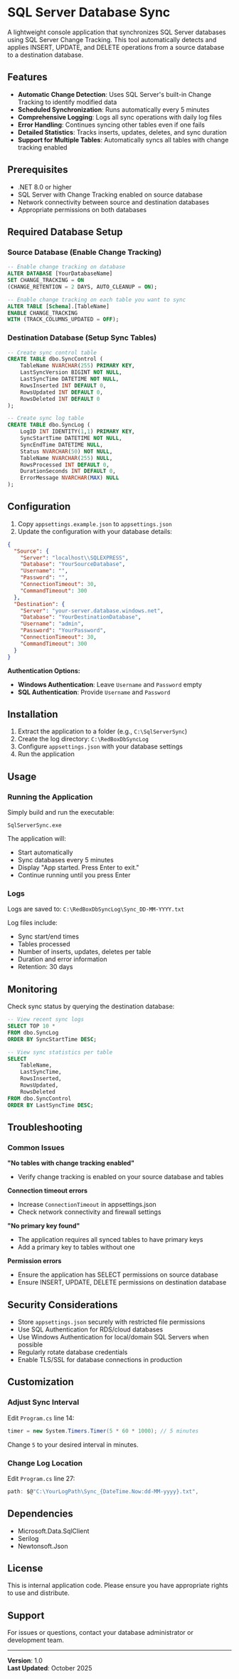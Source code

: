 # SQL Server Database Sync

A lightweight console application that synchronizes SQL Server databases using SQL Server Change Tracking. This tool automatically detects and applies INSERT, UPDATE, and DELETE operations from a source database to a destination database.

## Features

- **Automatic Change Detection**: Uses SQL Server's built-in Change Tracking to identify modified data
- **Scheduled Synchronization**: Runs automatically every 5 minutes
- **Comprehensive Logging**: Logs all sync operations with daily log files
- **Error Handling**: Continues syncing other tables even if one fails
- **Detailed Statistics**: Tracks inserts, updates, deletes, and sync duration
- **Support for Multiple Tables**: Automatically syncs all tables with change tracking enabled

## Prerequisites

- .NET 8.0 or higher
- SQL Server with Change Tracking enabled on source database
- Network connectivity between source and destination databases
- Appropriate permissions on both databases

## Required Database Setup

### Source Database (Enable Change Tracking)

```sql
-- Enable change tracking on database
ALTER DATABASE [YourDatabaseName]
SET CHANGE_TRACKING = ON
(CHANGE_RETENTION = 2 DAYS, AUTO_CLEANUP = ON);

-- Enable change tracking on each table you want to sync
ALTER TABLE [Schema].[TableName]
ENABLE CHANGE_TRACKING
WITH (TRACK_COLUMNS_UPDATED = OFF);
```

### Destination Database (Setup Sync Tables)

```sql
-- Create sync control table
CREATE TABLE dbo.SyncControl (
    TableName NVARCHAR(255) PRIMARY KEY,
    LastSyncVersion BIGINT NOT NULL,
    LastSyncTime DATETIME NOT NULL,
    RowsInserted INT DEFAULT 0,
    RowsUpdated INT DEFAULT 0,
    RowsDeleted INT DEFAULT 0
);

-- Create sync log table
CREATE TABLE dbo.SyncLog (
    LogID INT IDENTITY(1,1) PRIMARY KEY,
    SyncStartTime DATETIME NOT NULL,
    SyncEndTime DATETIME NULL,
    Status NVARCHAR(50) NOT NULL,
    TableName NVARCHAR(255) NULL,
    RowsProcessed INT DEFAULT 0,
    DurationSeconds INT DEFAULT 0,
    ErrorMessage NVARCHAR(MAX) NULL
);
```

## Configuration

1. Copy `appsettings.example.json` to `appsettings.json`
2. Update the configuration with your database details:

```json
{
  "Source": {
    "Server": "localhost\\SQLEXPRESS",
    "Database": "YourSourceDatabase",
    "Username": "",
    "Password": "",
    "ConnectionTimeout": 30,
    "CommandTimeout": 300
  },
  "Destination": {
    "Server": "your-server.database.windows.net",
    "Database": "YourDestinationDatabase",
    "Username": "admin",
    "Password": "YourPassword",
    "ConnectionTimeout": 30,
    "CommandTimeout": 300
  }
}
```

**Authentication Options:**
- **Windows Authentication**: Leave `Username` and `Password` empty
- **SQL Authentication**: Provide `Username` and `Password`

## Installation

1. Extract the application to a folder (e.g., `C:\SqlServerSync`)
2. Create the log directory: `C:\RedBoxDbSyncLog`
3. Configure `appsettings.json` with your database settings
4. Run the application

## Usage

### Running the Application

Simply build and run the executable:
```
SqlServerSync.exe
```

The application will:
- Start automatically
- Sync databases every 5 minutes
- Display "App started. Press Enter to exit."
- Continue running until you press Enter

### Logs

Logs are saved to: `C:\RedBoxDbSyncLog\Sync_DD-MM-YYYY.txt`

Log files include:
- Sync start/end times
- Tables processed
- Number of inserts, updates, deletes per table
- Duration and error information
- Retention: 30 days

## Monitoring

Check sync status by querying the destination database:

```sql
-- View recent sync logs
SELECT TOP 10 *
FROM dbo.SyncLog
ORDER BY SyncStartTime DESC;

-- View sync statistics per table
SELECT 
    TableName,
    LastSyncTime,
    RowsInserted,
    RowsUpdated,
    RowsDeleted
FROM dbo.SyncControl
ORDER BY LastSyncTime DESC;
```

## Troubleshooting

### Common Issues

**"No tables with change tracking enabled"**
- Verify change tracking is enabled on your source database and tables

**Connection timeout errors**
- Increase `ConnectionTimeout` in appsettings.json
- Check network connectivity and firewall settings

**"No primary key found"**
- The application requires all synced tables to have primary keys
- Add a primary key to tables without one

**Permission errors**
- Ensure the application has SELECT permissions on source database
- Ensure INSERT, UPDATE, DELETE permissions on destination database

## Security Considerations

- Store `appsettings.json` securely with restricted file permissions
- Use SQL Authentication for RDS/cloud databases
- Use Windows Authentication for local/domain SQL Servers when possible
- Regularly rotate database credentials
- Enable TLS/SSL for database connections in production

## Customization

### Adjust Sync Interval

Edit `Program.cs` line 14:
```csharp
timer = new System.Timers.Timer(5 * 60 * 1000); // 5 minutes
```

Change `5` to your desired interval in minutes.

### Change Log Location

Edit `Program.cs` line 27:
```csharp
path: $@"C:\YourLogPath\Sync_{DateTime.Now:dd-MM-yyyy}.txt",
```

## Dependencies

- Microsoft.Data.SqlClient
- Serilog
- Newtonsoft.Json

## License

This is internal application code. Please ensure you have appropriate rights to use and distribute.

## Support

For issues or questions, contact your database administrator or development team.

---

**Version**: 1.0  
**Last Updated**: October 2025
